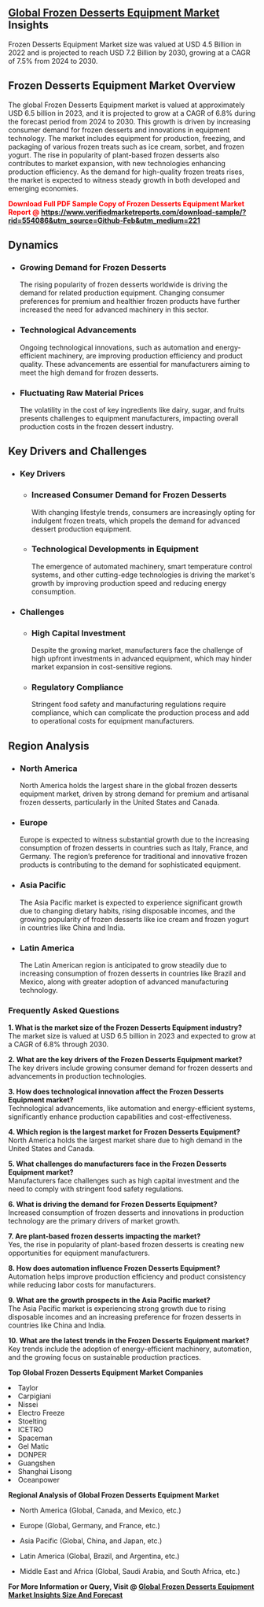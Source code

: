 <h2><a href="https://www.verifiedmarketreports.com/download-sample/?rid=554086&amp;utm_source=Github&amp;utm_medium=221" target="_blank">Global Frozen Desserts Equipment Market</a> Insights</h2><p>Frozen Desserts Equipment Market size was valued at USD 4.5 Billion in 2022 and is projected to reach USD 7.2 Billion by 2030, growing at a CAGR of 7.5% from 2024 to 2030.</p><p> <h2>Frozen Desserts Equipment Market Overview</h2> <p>The global Frozen Desserts Equipment market is valued at approximately USD 6.5 billion in 2023, and it is projected to grow at a CAGR of 6.8% during the forecast period from 2024 to 2030. This growth is driven by increasing consumer demand for frozen desserts and innovations in equipment technology. The market includes equipment for production, freezing, and packaging of various frozen treats such as ice cream, sorbet, and frozen yogurt. The rise in popularity of plant-based frozen desserts also contributes to market expansion, with new technologies enhancing production efficiency. As the demand for high-quality frozen treats rises, the market is expected to witness steady growth in both developed and emerging economies.</p> <p><strong><p><span class=""><span style="color: #ff0000;"><strong>Download Full PDF Sample Copy of Frozen Desserts Equipment Market Report</strong> @ </span><a href="https://www.verifiedmarketreports.com/download-sample/?rid=554086&amp;utm_source=Github-Feb&amp;utm_medium=221" target="_blank">https://www.verifiedmarketreports.com/download-sample/?rid=554086&amp;utm_source=Github-Feb&amp;utm_medium=221</a></span></p></strong></p> <h2>Dynamics</h2> <ul> <li><h3>Growing Demand for Frozen Desserts</h3> The rising popularity of frozen desserts worldwide is driving the demand for related production equipment. Changing consumer preferences for premium and healthier frozen products have further increased the need for advanced machinery in this sector.</li> <li><h3>Technological Advancements</h3> Ongoing technological innovations, such as automation and energy-efficient machinery, are improving production efficiency and product quality. These advancements are essential for manufacturers aiming to meet the high demand for frozen desserts.</li> <li><h3>Fluctuating Raw Material Prices</h3> The volatility in the cost of key ingredients like dairy, sugar, and fruits presents challenges to equipment manufacturers, impacting overall production costs in the frozen dessert industry.</li> </ul> <h2>Key Drivers and Challenges</h2> <ul> <li><h3>Key Drivers</h3> <ul> <li><h3>Increased Consumer Demand for Frozen Desserts</h3> With changing lifestyle trends, consumers are increasingly opting for indulgent frozen treats, which propels the demand for advanced dessert production equipment.</li> <li><h3>Technological Developments in Equipment</h3> The emergence of automated machinery, smart temperature control systems, and other cutting-edge technologies is driving the market's growth by improving production speed and reducing energy consumption.</li> </ul> </li> <li><h3>Challenges</h3> <ul> <li><h3>High Capital Investment</h3> Despite the growing market, manufacturers face the challenge of high upfront investments in advanced equipment, which may hinder market expansion in cost-sensitive regions.</li> <li><h3>Regulatory Compliance</h3> Stringent food safety and manufacturing regulations require compliance, which can complicate the production process and add to operational costs for equipment manufacturers.</li> </ul> </li> </ul> <h2>Region Analysis</h2> <ul> <li><h3>North America</h3> North America holds the largest share in the global frozen desserts equipment market, driven by strong demand for premium and artisanal frozen desserts, particularly in the United States and Canada.</li> <li><h3>Europe</h3> Europe is expected to witness substantial growth due to the increasing consumption of frozen desserts in countries such as Italy, France, and Germany. The region’s preference for traditional and innovative frozen products is contributing to the demand for sophisticated equipment.</li> <li><h3>Asia Pacific</h3> The Asia Pacific market is expected to experience significant growth due to changing dietary habits, rising disposable incomes, and the growing popularity of frozen desserts like ice cream and frozen yogurt in countries like China and India.</li> <li><h3>Latin America</h3> The Latin American region is anticipated to grow steadily due to increasing consumption of frozen desserts in countries like Brazil and Mexico, along with greater adoption of advanced manufacturing technology.</li> </ul> <h3>Frequently Asked Questions</h3> <p><strong>1. What is the market size of the Frozen Desserts Equipment industry?</strong><br> The market size is valued at USD 6.5 billion in 2023 and expected to grow at a CAGR of 6.8% through 2030.</p> <p><strong>2. What are the key drivers of the Frozen Desserts Equipment market?</strong><br> The key drivers include growing consumer demand for frozen desserts and advancements in production technologies.</p> <p><strong>3. How does technological innovation affect the Frozen Desserts Equipment market?</strong><br> Technological advancements, like automation and energy-efficient systems, significantly enhance production capabilities and cost-effectiveness.</p> <p><strong>4. Which region is the largest market for Frozen Desserts Equipment?</strong><br> North America holds the largest market share due to high demand in the United States and Canada.</p> <p><strong>5. What challenges do manufacturers face in the Frozen Desserts Equipment market?</strong><br> Manufacturers face challenges such as high capital investment and the need to comply with stringent food safety regulations.</p> <p><strong>6. What is driving the demand for Frozen Desserts Equipment?</strong><br> Increased consumption of frozen desserts and innovations in production technology are the primary drivers of market growth.</p> <p><strong>7. Are plant-based frozen desserts impacting the market?</strong><br> Yes, the rise in popularity of plant-based frozen desserts is creating new opportunities for equipment manufacturers.</p> <p><strong>8. How does automation influence Frozen Desserts Equipment?</strong><br> Automation helps improve production efficiency and product consistency while reducing labor costs for manufacturers.</p> <p><strong>9. What are the growth prospects in the Asia Pacific market?</strong><br> The Asia Pacific market is experiencing strong growth due to rising disposable incomes and an increasing preference for frozen desserts in countries like China and India.</p> <p><strong>10. What are the latest trends in the Frozen Desserts Equipment market?</strong><br> Key trends include the adoption of energy-efficient machinery, automation, and the growing focus on sustainable production practices.</p> </p><p><strong>Top Global Frozen Desserts Equipment Market Companies</strong></p><div data-test-id=""><p><li>Taylor</li><li> Carpigiani</li><li> Nissei</li><li> Electro Freeze</li><li> Stoelting</li><li> ICETRO</li><li> Spaceman</li><li> Gel Matic</li><li> DONPER</li><li> Guangshen</li><li> Shanghai Lisong</li><li> Oceanpower</li></p><div><strong>Regional Analysis of&nbsp;Global Frozen Desserts Equipment Market</strong></div><ul><li dir="ltr"><p dir="ltr">North America&nbsp;(Global, Canada, and Mexico, etc.)</p></li><li dir="ltr"><p dir="ltr">Europe (Global, Germany, and France, etc.)</p></li><li dir="ltr"><p dir="ltr">Asia Pacific&nbsp;(Global, China, and Japan, etc.)</p></li><li dir="ltr"><p dir="ltr">Latin America&nbsp;(Global, Brazil, and Argentina, etc.)</p></li><li dir="ltr">Middle East and Africa&nbsp;(Global, Saudi Arabia, and South Africa, etc.)</li></ul><p><strong>For More Information or Query, Visit @&nbsp;</strong><strong><a href="https://www.verifiedmarketreports.com/product/frozen-desserts-equipment-market/?utm_source=Github&amp;utm_medium=221" target="_blank">Global Frozen Desserts Equipment Market Insights Size And Forecast</a></strong></p></div>

